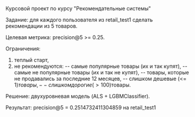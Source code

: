 Курсовой проект по курсу "Рекомендательные системы"

Задание: для каждого пользователя из retail_test1 сделать рекомендации из 5 товаров.

Целевая метрика: precision@5 >= 0.25.

Ограничения: 
1) теплый старт,
2) не рекомендуются: 
-- самые популярные товары (их и так купят),
-- самые не популярные товары (их и так не купят),
-- товары, которые не продавались за последние 12 месяцев,
-- слишком дешевые (<= 1$) товары,
-- слишком дорогие (> 100$)товары.

Решение: двухуровневая модель (ALS + LGBMClassifier).

Результат: precision@5 = 0.2514732411304859 на retail_test1